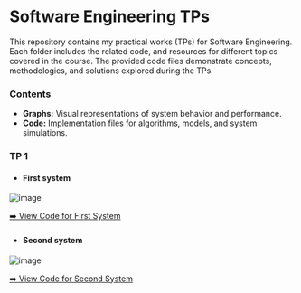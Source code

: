 # Software Engineering TPs

This repository contains my practical works (TPs) for Software Engineering. Each folder includes the related code, and resources for different topics covered in the course. The provided code files demonstrate concepts, methodologies, and solutions explored during the TPs.

### Contents  
- **Graphs:** Visual representations of system behavior and performance.  
- **Code:** Implementation files for algorithms, models, and system simulations.

### TP 1
- #### First system
![image](https://github.com/user-attachments/assets/1841018b-bb71-4b2c-be20-ac5f126825cc)

[➡️ View Code for First System](Firgure_14/PBA_speed_control.aadl)  




- #### Second system 
![image](https://github.com/user-attachments/assets/2acd8322-72dd-4e55-98af-8b4b0863be94)


[➡️ View Code for Second System](Figure_8/figure_8.aadl)  
